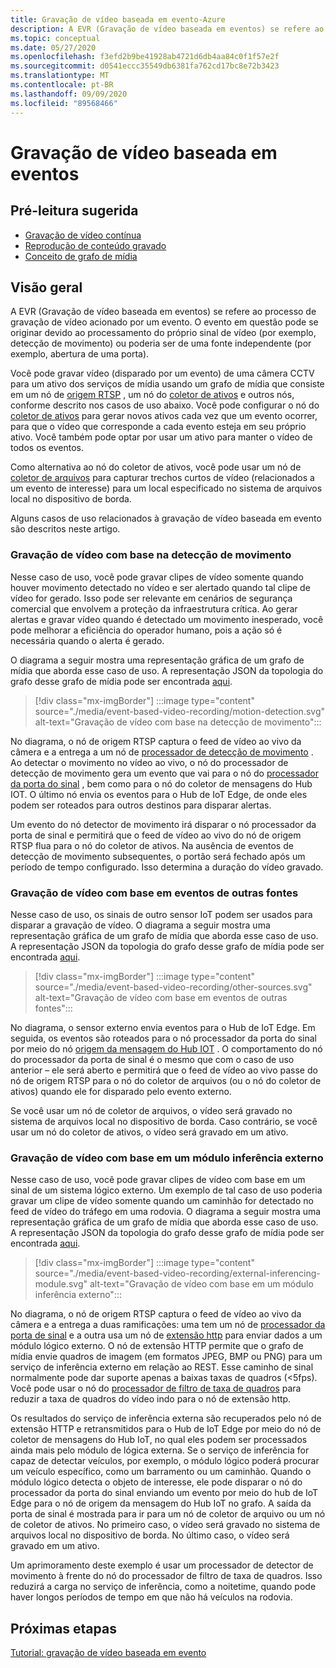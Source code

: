 ```yaml
---
title: Gravação de vídeo baseada em evento-Azure
description: A EVR (Gravação de vídeo baseada em eventos) se refere ao processo de gravação de vídeo acionado por um evento. O evento em questão poderia se originar devido ao processamento do próprio sinal de vídeo (por exemplo, detecção de movimento) ou poderia ser de uma fonte independente (por exemplo, abertura de uma porta).  Alguns casos de uso relacionados à gravação de vídeo baseada em evento são descritos neste artigo.
ms.topic: conceptual
ms.date: 05/27/2020
ms.openlocfilehash: f3efd2b9be41928ab4721d6db4aa84c0f1f57e2f
ms.sourcegitcommit: d0541eccc35549db6381fa762cd17bc8e72b3423
ms.translationtype: MT
ms.contentlocale: pt-BR
ms.lasthandoff: 09/09/2020
ms.locfileid: "89568466"
---
```

# <a name="event-based-video-recording"></a>Gravação de vídeo baseada em eventos  
 
## <a name="suggested-pre-reading"></a>Pré-leitura sugerida  

* [Gravação de vídeo contínua](continuous-video-recording-concept.md)
* [Reprodução de conteúdo gravado](video-playback-concept.md)
* [Conceito de grafo de mídia](media-graph-concept.md)

## <a name="overview"></a>Visão geral 

A EVR (Gravação de vídeo baseada em eventos) se refere ao processo de gravação de vídeo acionado por um evento. O evento em questão pode se originar devido ao processamento do próprio sinal de vídeo (por exemplo, detecção de movimento) ou poderia ser de uma fonte independente (por exemplo, abertura de uma porta). 

Você pode gravar vídeo (disparado por um evento) de uma câmera CCTV para um ativo dos serviços de mídia usando um grafo de mídia que consiste em um nó de [origem RTSP](media-graph-concept.md#rtsp-source) , um nó do [coletor de ativos](media-graph-concept.md#asset-sink) e outros nós, conforme descrito nos casos de uso abaixo. Você pode configurar o nó do [coletor de ativos](media-graph-concept.md#asset-sink) para gerar novos ativos cada vez que um evento ocorrer, para que o vídeo que corresponde a cada evento esteja em seu próprio ativo. Você também pode optar por usar um ativo para manter o vídeo de todos os eventos. 

Como alternativa ao nó do coletor de ativos, você pode usar um nó de [coletor de arquivos](media-graph-concept.md#file-sink) para capturar trechos curtos de vídeo (relacionados a um evento de interesse) para um local especificado no sistema de arquivos local no dispositivo de borda. 

Alguns casos de uso relacionados à gravação de vídeo baseada em evento são descritos neste artigo.

### <a name="video-recording-based-on-motion-detection"></a>Gravação de vídeo com base na detecção de movimento  

Nesse caso de uso, você pode gravar clipes de vídeo somente quando houver movimento detectado no vídeo e ser alertado quando tal clipe de vídeo for gerado. Isso pode ser relevante em cenários de segurança comercial que envolvem a proteção da infraestrutura crítica. Ao gerar alertas e gravar vídeo quando é detectado um movimento inesperado, você pode melhorar a eficiência do operador humano, pois a ação só é necessária quando o alerta é gerado.

O diagrama a seguir mostra uma representação gráfica de um grafo de mídia que aborda esse caso de uso. A representação JSON da topologia do grafo desse grafo de mídia pode ser encontrada [aqui](https://github.com/Azure/live-video-analytics/blob/master/MediaGraph/topologies/evr-motion-assets/topology.json).

> [!div class="mx-imgBorder"]
> :::image type="content" source="./media/event-based-video-recording/motion-detection.svg" alt-text="Gravação de vídeo com base na detecção de movimento":::

No diagrama, o nó de origem RTSP captura o feed de vídeo ao vivo da câmera e a entrega a um nó de [processador de detecção de movimento](media-graph-concept.md#motion-detection-processor) . Ao detectar o movimento no vídeo ao vivo, o nó do processador de detecção de movimento gera um evento que vai para o nó do [processador da porta do sinal](media-graph-concept.md#signal-gate-processor) , bem como para o nó do coletor de mensagens do Hub IOT. O último nó envia os eventos para o Hub de IoT Edge, de onde eles podem ser roteados para outros destinos para disparar alertas. 

Um evento do nó detector de movimento irá disparar o nó processador da porta de sinal e permitirá que o feed de vídeo ao vivo do nó de origem RTSP flua para o nó do coletor de ativos. Na ausência de eventos de detecção de movimento subsequentes, o portão será fechado após um período de tempo configurado. Isso determina a duração do vídeo gravado.

### <a name="video-recording-based-on-events-from-other-sources"></a>Gravação de vídeo com base em eventos de outras fontes  

Nesse caso de uso, os sinais de outro sensor IoT podem ser usados para disparar a gravação de vídeo. O diagrama a seguir mostra uma representação gráfica de um grafo de mídia que aborda esse caso de uso. A representação JSON da topologia do grafo desse grafo de mídia pode ser encontrada [aqui](https://github.com/Azure/live-video-analytics/blob/master/MediaGraph/topologies/evr-hubMessage-files/topology.json).

> [!div class="mx-imgBorder"]
> :::image type="content" source="./media/event-based-video-recording/other-sources.svg" alt-text="Gravação de vídeo com base em eventos de outras fontes":::

No diagrama, o sensor externo envia eventos para o Hub de IoT Edge. Em seguida, os eventos são roteados para o nó processador da porta do sinal por meio do nó [origem da mensagem do Hub IOT](media-graph-concept.md#iot-hub-message-source) . O comportamento do nó do processador da porta de sinal é o mesmo que com o caso de uso anterior – ele será aberto e permitirá que o feed de vídeo ao vivo passe do nó de origem RTSP para o nó do coletor de arquivos (ou o nó do coletor de ativos) quando ele for disparado pelo evento externo. 

Se você usar um nó de coletor de arquivos, o vídeo será gravado no sistema de arquivos local no dispositivo de borda. Caso contrário, se você usar um nó do coletor de ativos, o vídeo será gravado em um ativo.

### <a name="video-recording-based-on-an-external-inferencing-module"></a>Gravação de vídeo com base em um módulo inferência externo 

Nesse caso de uso, você pode gravar clipes de vídeo com base em um sinal de um sistema lógico externo. Um exemplo de tal caso de uso poderia gravar um clipe de vídeo somente quando um caminhão for detectado no feed de vídeo do tráfego em uma rodovia. O diagrama a seguir mostra uma representação gráfica de um grafo de mídia que aborda esse caso de uso. A representação JSON da topologia do grafo desse grafo de mídia pode ser encontrada [aqui](https://github.com/Azure/live-video-analytics/blob/master/MediaGraph/topologies/evr-hubMessage-assets/topology.json).

> [!div class="mx-imgBorder"]
> :::image type="content" source="./media/event-based-video-recording/external-inferencing-module.svg" alt-text="Gravação de vídeo com base em um módulo inferência externo":::

No diagrama, o nó de origem RTSP captura o feed de vídeo ao vivo da câmera e a entrega a duas ramificações: uma tem um nó de [processador da porta de sinal](media-graph-concept.md#signal-gate-processor) e a outra usa um nó de [extensão http](media-graph-concept.md) para enviar dados a um módulo lógico externo. O nó de extensão HTTP permite que o grafo de mídia envie quadros de imagem (em formatos JPEG, BMP ou PNG) para um serviço de inferência externo em relação ao REST. Esse caminho de sinal normalmente pode dar suporte apenas a baixas taxas de quadros (<5fps). Você pode usar o nó do [processador de filtro de taxa de quadros](media-graph-concept.md#frame-rate-filter-processor) para reduzir a taxa de quadros do vídeo indo para o nó de extensão http.

Os resultados do serviço de inferência externa são recuperados pelo nó de extensão HTTP e retransmitidos para o Hub de IoT Edge por meio do nó de coletor de mensagens do Hub IoT, no qual eles podem ser processados ainda mais pelo módulo de lógica externa. Se o serviço de inferência for capaz de detectar veículos, por exemplo, o módulo lógico poderá procurar um veículo específico, como um barramento ou um caminhão. Quando o módulo lógico detecta o objeto de interesse, ele pode disparar o nó do processador da porta do sinal enviando um evento por meio do hub de IoT Edge para o nó de origem da mensagem do Hub IoT no grafo. A saída da porta de sinal é mostrada para ir para um nó de coletor de arquivo ou um nó de coletor de ativos. No primeiro caso, o vídeo será gravado no sistema de arquivos local no dispositivo de borda. No último caso, o vídeo será gravado em um ativo.

Um aprimoramento deste exemplo é usar um processador de detector de movimento à frente do nó do processador de filtro de taxa de quadros. Isso reduzirá a carga no serviço de inferência, como a noitetime, quando pode haver longos períodos de tempo em que não há veículos na rodovia. 

## <a name="next-steps"></a>Próximas etapas

[Tutorial: gravação de vídeo baseada em evento](event-based-video-recording-tutorial.md)
